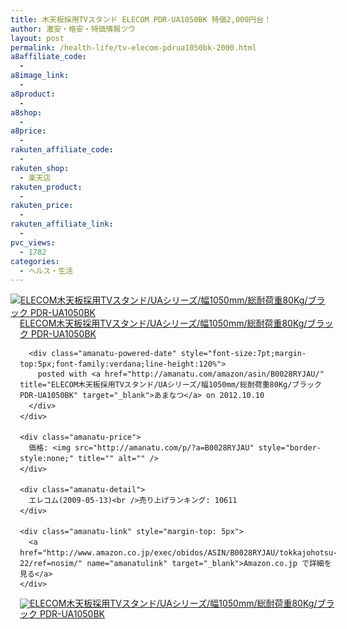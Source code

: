 ```yaml
---
title: 木天板採用TVスタンド ELECOM PDR-UA1050BK 特価2,000円台！
author: 激安・格安・特価情報ツウ
layout: post
permalink: /health-life/tv-elecom-pdrua1050bk-2000.html
a8affiliate_code:
  - 
a8image_link:
  - 
a8product:
  - 
a8shop:
  - 
a8price:
  - 
rakuten_affiliate_code:
  - 
rakuten_shop:
  - 楽天店
rakuten_product:
  - 
rakuten_price:
  - 
rakuten_affiliate_link:
  - 
pvc_views:
  - 1782
categories:
  - ヘルス・生活
---
```

<div class="amanatu-box" style="margin-bottom:0px;">
  <div class="amanatu-image" style="float:left;">
    <a href="http://www.amazon.co.jp/exec/obidos/ASIN/B0028RYJAU/tokkajohotsu-22/ref=nosim/" name="amanatulink" target="_blank"><img src="http://i0.wp.com/ecx.images-amazon.com/images/I/41tjxtl7hxL._SL160_.jpg?w=546" alt="ELECOM木天板採用TVスタンド/UAシリーズ/幅1050mm/総耐荷重80Kg/ブラック PDR-UA1050BK" style="border: none;" data-recalc-dims="1" /></a>
  </div>
  
  <div class="amanatu-info" style="float:left;margin-left:15px;line-height:120%">
    <div class="amanatu-name" style="margin-bottom:10px;line-height:120%">
      <a href="http://www.amazon.co.jp/exec/obidos/ASIN/B0028RYJAU/tokkajohotsu-22/ref=nosim/" name="amanatulink" target="_blank">ELECOM木天板採用TVスタンド/UAシリーズ/幅1050mm/総耐荷重80Kg/ブラック PDR-UA1050BK</a> 
      
      <div class="amanatu-powered-date" style="font-size:7pt;margin-top:5px;font-family:verdana;line-height:120%">
        posted with <a href="http://amanatu.com/amazon/asin/B0028RYJAU/" title="ELECOM木天板採用TVスタンド/UAシリーズ/幅1050mm/総耐荷重80Kg/ブラック PDR-UA1050BK" target="_blank">あまなつ</a> on 2012.10.10
      </div>
    </div>
    
    <div class="amanatu-price">
      価格: <img src="http://amanatu.com/p/?a=B0028RYJAU" style="border-style:none;" title="" alt="" />
    </div>
    
    <div class="amanatu-detail">
      エレコム(2009-05-13)<br />売り上げランキング: 10611
    </div>
    
    <div class="amanatu-link" style="margin-top: 5px">
      <a href="http://www.amazon.co.jp/exec/obidos/ASIN/B0028RYJAU/tokkajohotsu-22/ref=nosim/" name="amanatulink" target="_blank">Amazon.co.jp で詳細を見る</a>
    </div>
  </div>
  
  <div class="amanatu-footer" style="clear: left">
  </div>
  
  <div class="amanatu-imageset">
    <div class="amanatu-image" style="float:left;">
      <a href="http://www.amazon.co.jp/exec/obidos/ASIN/B0028RYJAU/tokkajohotsu-22/ref=nosim/" name="amanatulink" target="_blank"><img src="http://i2.wp.com/ecx.images-amazon.com/images/I/41j7kT51ZDL._AA160_.jpg?w=546" alt="ELECOM木天板採用TVスタンド/UAシリーズ/幅1050mm/総耐荷重80Kg/ブラック PDR-UA1050BK" style="border: none;" data-recalc-dims="1" /></a>
    </div>
    
    <div class="amanatu-image" style="float:left;">
      <a href="http://www.amazon.co.jp/exec/obidos/ASIN/B0028RYJAU/tokkajohotsu-22/ref=nosim/" name="amanatulink" target="_blank"><img src="http://i0.wp.com/ecx.images-amazon.com/images/I/31vIoSVwN0L._AA160_.jpg?w=546" alt="ELECOM木天板採用TVスタンド/UAシリーズ/幅1050mm/総耐荷重80Kg/ブラック PDR-UA1050BK" style="border: none;" data-recalc-dims="1" /></a>
    </div>
    
    <div class="amanatu-image" style="float:left;">
      <a href="http://www.amazon.co.jp/exec/obidos/ASIN/B0028RYJAU/tokkajohotsu-22/ref=nosim/" name="amanatulink" target="_blank"><img src="http://i0.wp.com/ecx.images-amazon.com/images/I/51ZhjQ7Zk8L._AA160_.jpg?w=546" alt="ELECOM木天板採用TVスタンド/UAシリーズ/幅1050mm/総耐荷重80Kg/ブラック PDR-UA1050BK" style="border: none;" data-recalc-dims="1" /></a>
    </div>
    
    <div class="amanatu-footer" style="clear: left">
    </div>
  </div>
</div>